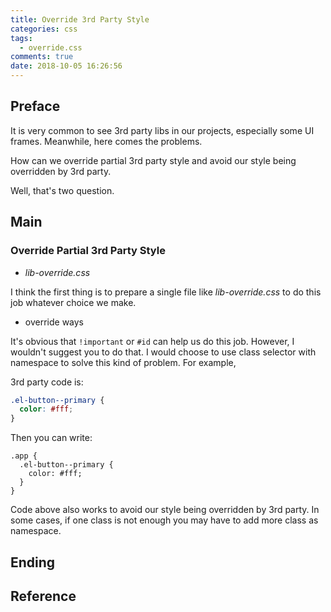 ```yaml
---
title: Override 3rd Party Style
categories: css
tags:
  - override.css
comments: true
date: 2018-10-05 16:26:56
---
```


## Preface

It is very common to see 3rd party libs in our projects, especially some UI frames. Meanwhile, here comes the problems.

How can we override partial 3rd party style and avoid our style being overridden by 3rd party.

Well, that's two question.

## Main

### Override Partial 3rd Party Style

- _lib-override.css_

I think the first thing is to prepare a single file like _lib-override.css_ to do this job whatever choice we make.

- override ways

It's obvious that `!important` or `#id` can help us do this job. However, I wouldn't suggest you to do that. I would choose to use class selector with namespace to solve this kind of problem. For example,

3rd party code is:

```css
.el-button--primary {
  color: #fff;
}
```

Then you can write:

```less
.app {
  .el-button--primary {
    color: #fff;
  }
}
```

Code above also works to avoid our style being overridden by 3rd party. In some cases, if one class is not enough you may have to add more class as namespace.

## Ending

## Reference
